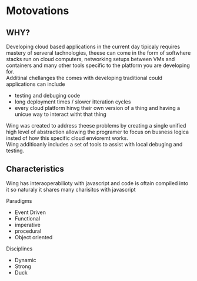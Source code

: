 # Motovations
## WHY?
Developing cloud based applications in the current day tipicaly requires mastery of serveral tachnologies, theese can come in the form of softwhere stacks run on cloud computers, networking setups between VMs and containers and many other tools specific to the platform you are developing for.   
Additinal chellanges the comes with developing traditional could applications can include
- testing and debuging code
- long deployment times / slower itteration cycles
- every cloud platform hinvg their own version of a thing and having a unicue way to interact witht that thing

Wing was created to address theese problems by creating a single unified high level of abstraction allowing the programer to focus on busness logica insted of how this specific cloud envioremt works.  
Wing additioanly includes a set of tools to assist with local debuging and testing.

## Characteristics 
Wing has interaoperabilioty with javascript and code is oftain compiled into it so naturaly it shares many charisitcs with javascript  

Paradigms
- Event Driven
- Functional
- imperative
- procedural
- Object oriented

Disciplines
- Dynamic
- Strong
- Duck
